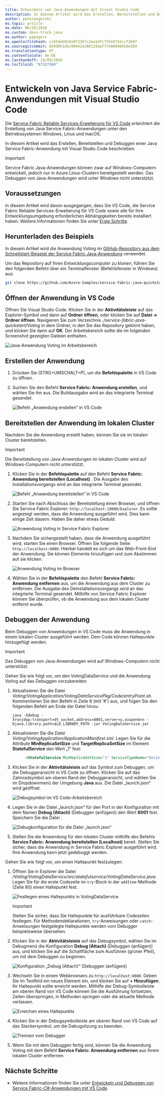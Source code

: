 ```yaml
---
title: Entwickeln von Java-Anwendungen mit Visual Studio Code
description: In diesem Artikel wird das Erstellen, Bereitstellen und Debuggen von Java Service Fabric-Anwendungen mit Visual Studio Code beschrieben.
author: peterpogorski
ms.topic: article
ms.date: 06/29/2018
ms.custom: devx-track-java
ms.author: pepogors
ms.openlocfilehash: cc65deb924a9f3367c2ea1d7c71544743ccf2697
ms.sourcegitcommit: 829d951d5c90442a38012daaf77e86046018e5b9
ms.translationtype: HT
ms.contentlocale: de-DE
ms.lasthandoff: 10/09/2020
ms.locfileid: "87327360"
---
```

# <a name="develop-java-service-fabric-applications-with-visual-studio-code"></a>Entwickeln von Java Service Fabric-Anwendungen mit Visual Studio Code

Die [Service Fabric Reliable Services-Erweiterung für VS Code](https://marketplace.visualstudio.com/items?itemName=ms-azuretools.vscode-service-fabric-reliable-services) erleichtert die Erstellung von Java Service Fabric-Anwendungen unter den Betriebssystemen Windows, Linux und macOS.

In diesem Artikel wird das Erstellen, Bereitstellen und Debuggen einer Java Service Fabric-Anwendung mit Visual Studio Code beschrieben.

> [!IMPORTANT]
> Service Fabric Java-Anwendungen können zwar auf Windows-Computern entwickelt, jedoch nur in Azure Linux-Clustern bereitgestellt werden. Das Debuggen von Java-Anwendungen wird unter Windows nicht unterstützt.

## <a name="prerequisites"></a>Voraussetzungen

In diesem Artikel wird davon ausgegangen, dass Sie VS Code, die Service Fabric Reliable Services-Erweiterung für VS Code sowie alle für Ihre Entwicklungsumgebung erforderlichen Abhängigkeiten bereits installiert haben. Weitere Informationen finden Sie unter [Erste Schritte](./service-fabric-get-started-vs-code.md#prerequisites).

## <a name="download-the-sample"></a>Herunterladen des Beispiels
In diesem Artikel wird die Anwendung Voting im [GitHub-Repository aus dem Schnellstart-Beispiel der Service Fabric Java-Anwendung](https://github.com/Azure-Samples/service-fabric-java-quickstart) verwendet. 

Um das Repository auf Ihren Entwicklungscomputer zu klonen, führen Sie den folgenden Befehl über ein Terminalfenster (Befehlsfenster in Windows) aus:

```sh
git clone https://github.com/Azure-Samples/service-fabric-java-quickstart.git
```

## <a name="open-the-application-in-vs-code"></a>Öffnen der Anwendung in VS Code

Öffnen Sie Visual Studio Code.  Klicken Sie in der **Aktivitätsleiste** auf das Explorer-Symbol und dann auf **Ordner öffnen**, oder klicken Sie auf **Datei -> Ordner öffnen**. Navigieren Sie zum Verzeichnis *./service-fabric-java-quickstart/Voting* in dem Ordner, in den Sie das Repository geklont haben, und klicken Sie dann auf **OK**. Der Arbeitsbereich sollte die im folgenden Screenshot gezeigten Dateien enthalten.

![Java-Anwendung Voting im Arbeitsbereich](./media/service-fabric-develop-java-applications-with-vs-code/java-voting-application.png)

## <a name="build-the-application"></a>Erstellen der Anwendung

1. Drücken Sie (STRG+UMSCHALT+P), um die **Befehlspalette** in VS Code zu öffnen.
2. Suchen Sie den Befehl **Service Fabric: Anwendung erstellen**, und wählen Sie ihn aus. Die Buildausgabe wird an das integrierte Terminal gesendet.

   ![Befehl „Anwendung erstellen“ in VS Code](./media/service-fabric-develop-java-applications-with-vs-code/sf-build-application.png)

## <a name="deploy-the-application-to-the-local-cluster"></a>Bereitstellen der Anwendung im lokalen Cluster
Nachdem Sie die Anwendung erstellt haben, können Sie sie im lokalen Cluster bereitstellen. 

> [!IMPORTANT]
> Die Bereitstellung von Java-Anwendungen im lokalen Cluster wird auf Windows-Computern nicht unterstützt.

1. Klicken Sie in der **Befehlspalette** auf den Befehl **Service Fabric: Anwendung bereitstellen (Localhost)** . Die Ausgabe des Installationsvorgangs wird an das integrierte Terminal gesendet.

   ![Befehl „Anwendung bereitstellen“ in VS Code](./media/service-fabric-develop-java-applications-with-vs-code/sf-deploy-application.png)

4. Starten Sie nach Abschluss der Bereitstellung einen Browser, und öffnen Sie Service Fabric Explorer: `http://localhost:19080/Explorer`. Es sollte angezeigt werden, dass die Anwendung ausgeführt wird. Dies kann einige Zeit dauern. Haben Sie daher etwas Geduld. 

   ![Anwendung Voting in Service Fabric Explorer](./media/service-fabric-develop-java-applications-with-vs-code/sfx-localhost-java.png)

4. Nachdem Sie sichergestellt haben, dass die Anwendung ausgeführt wird, starten Sie einen Browser. Öffnen Sie folgende Seite: `http://localhost:8080`. Hierbei handelt es sich um das Web-Front-End der Anwendung. Sie können Elemente hinzufügen und zum Abstimmen auf sie klicken.

   ![Anwendung Voting im Browser](./media/service-fabric-develop-java-applications-with-vs-code/voting-sample-in-browser.png)

5. Wählen Sie in der **Befehlspalette** den Befehl **Service Fabric: Anwendung entfernen** aus, um die Anwendung aus dem Cluster zu entfernen. Die Ausgabe des Deinstallationsvorgangs wird an das integrierte Terminal gesendet. Mithilfe von Service Fabric Explorer können Sie überprüfen, ob die Anwendung aus dem lokalen Cluster entfernt wurde.

## <a name="debug-the-application"></a>Debuggen der Anwendung
Beim Debuggen von Anwendungen in VS Code muss die Anwendung in einem lokalen Cluster ausgeführt werden. Dem Code können Haltepunkte hinzugefügt werden.

> [!IMPORTANT]
> Das Debuggen von Java-Anwendungen wird auf Windows-Computern nicht unterstützt.

Gehen Sie wie folgt vor, um den VotingDataService und die Anwendung Voting auf das Debuggen vorzubereiten:

1. Aktualisieren Sie die Datei *Voting/VotingApplication/VotingDataServicePkg/Code/entryPoint.sh*.
Kommentieren Sie den Befehl in Zeile 6 (mit '#') aus, und fügen Sie den folgenden Befehl am Ende der Datei hinzu:

   ```
   java -Xdebug -Xrunjdwp:transport=dt_socket,address=8001,server=y,suspend=n -Djava.library.path=$LD_LIBRARY_PATH -jar VotingDataService.jar
   ```

2. Aktualisieren Sie die Datei *Voting/VotingApplication/ApplicationManifest.xml*. Legen Sie für die Attribute **MinReplicaSetSize** und **TargetReplicaSetSize** im Element **StatefulService** den Wert „1“ fest:
   
   ```xml
         <StatefulService MinReplicaSetSize="1" ServiceTypeName="VotingDataServiceType" TargetReplicaSetSize="1">
   ```

3. Klicken Sie in der **Aktivitätsleiste** auf das Symbol zum Debuggen, um die Debuggeransicht in VS Code zu öffnen. Klicken Sie auf das Zahnradsymbol am oberen Rand der Debuggeransicht, und wählen Sie im Dropdownmenü der Umgebung **Java** aus. Die Datei „launch.json“ wird geöffnet. 

   ![Debugsymbol im VS Code-Arbeitsbereich](./media/service-fabric-develop-java-applications-with-vs-code/debug-icon-workspace.png)

3. Legen Sie in der Datei „launch.json“ für den Port in der Konfiguration mit dem Namen **Debug (Attach)** (Debuggen (anfügen)) den Wert **8001** fest. Speichern Sie die Datei .

   ![Debugkonfiguration für die Datei „launch.json“](./media/service-fabric-develop-java-applications-with-vs-code/launch-json-java.png)

4. Stellen Sie die Anwendung für den lokalen Cluster mithilfe des Befehls **Service Fabric: Anwendung bereitstellen (Localhost)** bereit. Stellen Sie sicher, dass die Anwendung in Service Fabric Explorer ausgeführt wird. Ihre Anwendung kann jetzt gedebuggt werden.

Gehen Sie wie folgt vor, um einen Haltepunkt festzulegen:

1. Öffnen Sie in Explorer die Datei */Voting/VotingDataService/src/statefulservice/VotingDataService.java*. Legen Sie für die erste Codezeile im `try`-Block in der `addItem`-Methode (Zeile 80) einen Haltepunkt fest.
   
   ![Festlegen eines Haltepunkts in VotingDataService](./media/service-fabric-develop-java-applications-with-vs-code/breakpoint-set.png)

   > [!IMPORTANT]
   > Stellen Sie sicher, dass Sie Haltepunkte für ausführbare Codezeilen festlegen. Für Methodendeklarationen, `try`-Anweisungen oder `catch`-Anweisungen festgelegte Haltepunkte werden vom Debugger beispielsweise übersehen.
2. Klicken Sie in der **Aktivitätsleiste** auf das Debugsymbol, wählen Sie im Debugmenü die Konfiguration **Debug (Attach)** (Debuggen (anfügen)) aus, und klicken Sie auf die Schaltfläche zum Ausführen (grüner Pfeil), um mit dem Debuggen zu beginnen.

   ![Konfiguration „Debug (Attach)“ (Debuggen (anfügen))](./media/service-fabric-develop-java-applications-with-vs-code/debug-attach-java.png)

3. Wechseln Sie in einem Webbrowsers zu `http://localhost:8080`. Geben Sie im Textfeld ein neues Element ein, und klicken Sie auf **+ Hinzufügen**. Ihr Haltepunkt sollte erreicht werden. Mithilfe der Debug-Symbolleiste am oberen Rand von VS Code können Sie die Ausführung fortsetzen, Zeilen überspringen, in Methoden springen oder die aktuelle Methode verlassen. 
   
   ![Erreichen eines Haltepunkts](./media/service-fabric-develop-java-applications-with-vs-code/breakpoint-hit.png)
       
4. Klicken Sie in der Debugsymbolleiste am oberen Rand von VS Code auf das Steckersymbol, um die Debugsitzung zu beenden.
   
   ![Trennen vom Debugger](./media/service-fabric-develop-java-applications-with-vs-code/debug-bar-disconnect.png)
       
5. Wenn Sie mit dem Debuggen fertig sind, können Sie die Anwendung Voting mit dem Befehl **Service Fabric: Anwendung entfernen** aus Ihrem lokalen Cluster entfernen. 

## <a name="next-steps"></a>Nächste Schritte

* Weitere Informationen finden Sie unter [Entwickeln und Debuggen von Service Fabric-C#-Anwendungen mit VS Code](./service-fabric-develop-csharp-applications-with-vs-code.md).
